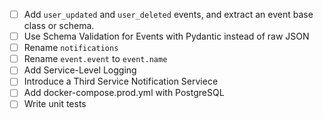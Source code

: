 - [ ] Add `user_updated` and `user_deleted` events, and extract an event base class or schema.
- [ ] Use Schema Validation for Events with Pydantic instead of raw JSON
- [ ] Rename `notifications`
- [ ] Rename `event.event` to `event.name`
- [ ] Add Service-Level Logging
- [ ] Introduce a Third Service Notification Serviece 
- [ ] Add docker-compose.prod.yml with PostgreSQL
- [ ] Write unit tests
